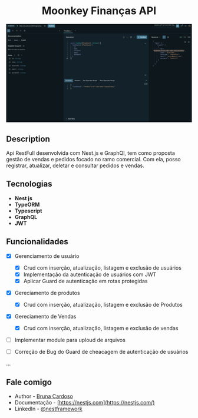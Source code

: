 

<p align="center">
  <h1 align="center">Moonkey Finanças API</h1>
  <p align="center">
  <a href="" target="blank"><img src="./public/1.png" width="800" alt="Nest Logo" /></a>
  </p>
</p>

[circleci-image]: https://img.shields.io/circleci/build/github/nestjs/nest/master?token=abc123def456
[circleci-url]: https://circleci.com/gh/nestjs/nest



## Description

Api RestFull desenvolvida com Nest.js e GraphQl, tem como proposta gestão de vendas e pedidos focado no ramo comercial. Com ela, posso registrar, atualizar, deletar e consultar pedidos e vendas.

## Tecnologias

 - <b>Nest js</b>
 - <b>TypeORM</b>
 - <b>Typescript</b>
 - <b>GraphQL</b>
 - <b>JWT</b>

## Funcionalidades

- [X] Gerenciamento de usuário

  - [X] Crud com inserção, atualização, listagem e exclusão de usuários
  - [X] Implementação da autenticação de usuários com JWT
  - [X] Aplicar Guard de autenticação em rotas protegidas

- [X] Gereciamento de produtos
  - [X] Crud com inserção, atualização, listagem e exclusão de Produtos
  
- [X] Gereciamento de Vendas
  - [X] Crud com inserção, atualização, listagem e exclusão de vendas
    
- [ ] Implementar module para uploud de arquivos

- [ ] Correção de Bug do Guard de cheacagem de autenticação de usuários

...



## Fale comigo

- Author - [Bruna Cardoso](https://kamilmysliwiec.com)
- Documentação - [https://nestjs.com](https://nestjs.com/)
- LinkedIn - [@nestframework](https://twitter.com/nestframework)
